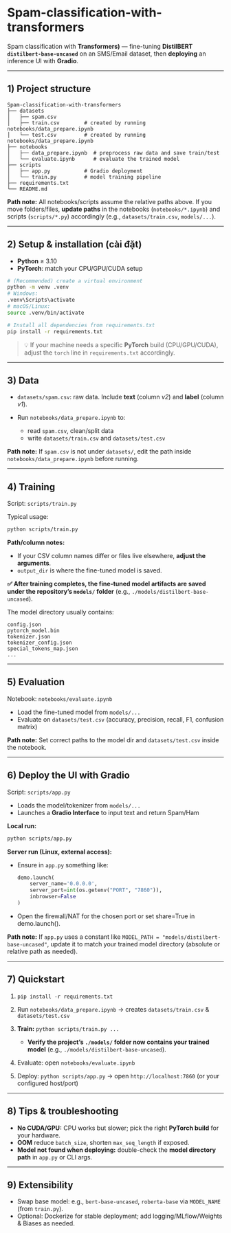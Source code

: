 # Spam-classification-with-transformers

Spam classification with **Transformers)** — fine-tuning **DistilBERT `distilbert-base-uncased`** on an SMS/Email dataset, then **deploying** an inference UI with **Gradio**.

---

## 1) Project structure

```
Spam-classification-with-transformers
├── datasets
│   ├── spam.csv
│   ├── train.csv        # created by running notebooks/data_prepare.ipynb
│   └── test.csv         # created by running notebooks/data_prepare.ipynb
├── notebooks
│   ├── data_prepare.ipynb  # preprocess raw data and save train/test
│   └── evaluate.ipynb      # evaluate the trained model
├── scripts
│   ├── app.py           # Gradio deployment
│   └── train.py         # model training pipeline
├── requirements.txt
└── README.md
```

**Path note:**
All notebooks/scripts assume the relative paths above. If you move folders/files, **update paths** in the notebooks (`notebooks/*.ipynb`) and scripts (`scripts/*.py`) accordingly (e.g., `datasets/train.csv`, `models/...`).

---

## 2) Setup & installation (cài đặt)

* **Python** ≥ 3.10
* **PyTorch**: match your CPU/GPU/CUDA setup

```bash
# (Recommended) create a virtual environment
python -m venv .venv
# Windows:
.venv\Scripts\activate
# macOS/Linux:
source .venv/bin/activate

# Install all dependencies from requirements.txt
pip install -r requirements.txt
```

> 💡 If your machine needs a specific **PyTorch** build (CPU/GPU/CUDA), adjust the `torch` line in `requirements.txt` accordingly.

---

## 3) Data

* `datasets/spam.csv`: raw data. Include **text** (column *v2*) and **label** (column *v1*).
* Run `notebooks/data_prepare.ipynb` to:

  * read `spam.csv`, clean/split data
  * write `datasets/train.csv` and `datasets/test.csv`

**Path note:** If `spam.csv` is not under `datasets/`, edit the path inside `notebooks/data_prepare.ipynb` before running.

---

## 4) Training

Script: `scripts/train.py`

Typical usage:

```bash
python scripts/train.py
```

**Path/column notes:**

* If your CSV column names differ or files live elsewhere, **adjust the arguments**.
* `output_dir` is where the fine-tuned model is saved.

**✅ After training completes, the fine-tuned model artifacts are saved under the repository’s `models/` folder** (e.g., `./models/distilbert-base-uncased`).

The model directory usually contains:

```
config.json
pytorch_model.bin
tokenizer.json
tokenizer_config.json
special_tokens_map.json
...
```

---

## 5) Evaluation

Notebook: `notebooks/evaluate.ipynb`

* Load the fine-tuned model from `models/...`
* Evaluate on `datasets/test.csv` (accuracy, precision, recall, F1, confusion matrix)

**Path note:** Set correct paths to the model dir and `datasets/test.csv` inside the notebook.

---

## 6) Deploy the UI with Gradio

Script: `scripts/app.py`

* Loads the model/tokenizer from `models/...`
* Launches a **Gradio Interface** to input text and return Spam/Ham

**Local run:**

```bash
python scripts/app.py
```

**Server run (Linux, external access):**

* Ensure in `app.py` something like:

  ```python
  demo.launch(
      server_name='0.0.0.0',
      server_port=int(os.getenv("PORT", "7860")),
      inbrowser=False
  )
  ```
  
* Open the firewall/NAT for the chosen port or set share=True in demo.launch().

**Path note:** If `app.py` uses a constant like `MODEL_PATH = "models/distilbert-base-uncased"`, update it to match your trained model directory (absolute or relative path as needed).

---

## 7) Quickstart

1. `pip install -r requirements.txt`
2. Run `notebooks/data_prepare.ipynb` → creates `datasets/train.csv` & `datasets/test.csv`
3. **Train:** `python scripts/train.py ...`

   * **Verify the project’s `./models/` folder now contains your trained model** (e.g., `./models/distilbert-base-uncased`).
4. Evaluate: open `notebooks/evaluate.ipynb`
5. Deploy: `python scripts/app.py` -> open `http://localhost:7860` (or your configured host/port)

---

## 8) Tips & troubleshooting

* **No CUDA/GPU:** CPU works but slower; pick the right **PyTorch build** for your hardware.
* **OOM** reduce `batch_size`, shorten `max_seq_length` if exposed.
* **Model not found when deploying:** double-check the **model directory path** in `app.py` or CLI args.

---

## 9) Extensibility

* Swap base model: e.g., `bert-base-uncased`, `roberta-base` via `MODEL_NAME` (from `train.py`).
* Optional: Dockerize for stable deployment; add logging/MLflow/Weights & Biases as needed.

